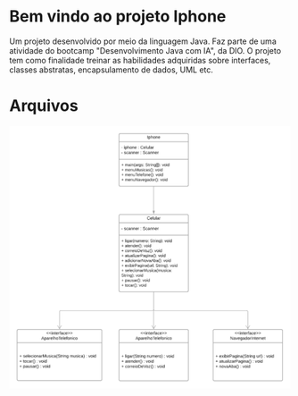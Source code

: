 # Bem vindo ao projeto Iphone

Um projeto desenvolvido por meio da linguagem Java. Faz parte de uma atividade do bootcamp "Desenvolvimento Java com IA", da DIO. O projeto tem como finalidade treinar as habilidades adquiridas sobre interfaces, classes abstratas, encapsulamento de dados, UML etc.


# Arquivos
 ![Diagrama UML das classes e interfaces do projeto](images/UML_Iphone.png)
